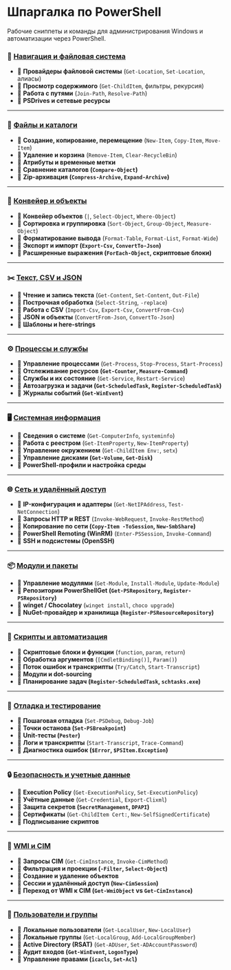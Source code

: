 # Шпаргалка по PowerShell

Рабочие сниппеты и команды для администрирования Windows и автоматизации через PowerShell.

### 🧭 [Навигация и файловая система](./navigation.md)

* 📌  **Провайдеры файловой системы** (`Get-Location`, `Set-Location`, алиасы)
* 📌  **Просмотр содержимого** (`Get-ChildItem`, фильтры, рекурсия)
* 📌  **Работа с путями** (`Join-Path`, `Resolve-Path`)
* 📌  **PSDrives и сетевые ресурсы**

***

### 📁 [Файлы и каталоги](./files.md)

* 📌  **Создание, копирование, перемещение** (`New-Item`, `Copy-Item`, `Move-Item`)
* 📌  **Удаление и корзина** (`Remove-Item`, `Clear-RecycleBin`)
* 📌  **Атрибуты и временные метки**
* 📌  **Сравнение каталогов (`Compare-Object`)**
* 📌  **Zip-архивация (`Compress-Archive`, `Expand-Archive`)**

***

### 🔀 [Конвейер и объекты](./pipeline.md)

* 📌  **Конвейер объектов** (`|`, `Select-Object`, `Where-Object`)
* 📌  **Сортировка и группировка** (`Sort-Object`, `Group-Object`, `Measure-Object`)
* 📌  **Форматирование вывода** (`Format-Table`, `Format-List`, `Format-Wide`)
* 📌  **Экспорт и импорт (`Export-Csv`, `ConvertTo-Json`)**
* 📌  **Расширенные выражения (`ForEach-Object`, скриптовые блоки)**

***

### ✂️ [Текст, CSV и JSON](./text.md)

* 📌  **Чтение и запись текста** (`Get-Content`, `Set-Content`, `Out-File`)
* 📌  **Построчная обработка** (`Select-String`, `-replace`)
* 📌  **Работа с CSV** (`Import-Csv`, `Export-Csv`, `ConvertFrom-Csv`)
* 📌  **JSON и объекты** (`ConvertFrom-Json`, `ConvertTo-Json`)
* 📌  **Шаблоны и here-strings**

***

### ⚙️ [Процессы и службы](./processes.md)

* 📌  **Управление процессами** (`Get-Process`, `Stop-Process`, `Start-Process`)
* 📌  **Отслеживание ресурсов (`Get-Counter`, `Measure-Command`)**
* 📌  **Службы и их состояние** (`Get-Service`, `Restart-Service`)
* 📌  **Автозагрузка и задачи (`Get-ScheduledTask`, `Register-ScheduledTask`)**
* 📌  **Журналы событий (`Get-WinEvent`)**

***

### 🖥️ [Системная информация](./system.md)

* 📌  **Сведения о системе** (`Get-ComputerInfo`, `systeminfo`)
* 📌  **Работа с реестром** (`Get-ItemProperty`, `New-ItemProperty`)
* 📌  **Управление окружением** (`Get-ChildItem Env:`, `setx`)
* 📌  **Управление дисками (`Get-Volume`, `Get-Disk`)**
* 📌  **PowerShell-профили и настройка среды**

***

### 🌐 [Сеть и удалённый доступ](./network.md)

* 📌  **IP-конфигурация и адаптеры** (`Get-NetIPAddress`, `Test-NetConnection`)
* 📌  **Запросы HTTP и REST** (`Invoke-WebRequest`, `Invoke-RestMethod`)
* 📌  **Копирование по сети (`Copy-Item -ToSession`, `New-SmbShare`)**
* 📌  **PowerShell Remoting (WinRM)** (`Enter-PSSession`, `Invoke-Command`)
* 📌  **SSH и подсистемы (OpenSSH)**

***

### 📦 [Модули и пакеты](./packages.md)

* 📌  **Управление модулями** (`Get-Module`, `Install-Module`, `Update-Module`)
* 📌  **Репозитории PowerShellGet (`Get-PSRepository`, `Register-PSRepository`)**
* 📌  **winget / Chocolatey** (`winget install`, `choco upgrade`)
* 📌  **NuGet-провайдер и хранилища (`Register-PSResourceRepository`)**

***

### 🤖 [Скрипты и автоматизация](./scripting.md)

* 📌  **Скриптовые блоки и функции** (`function`, `param`, `return`)
* 📌  **Обработка аргументов** (`[CmdletBinding()]`, `Param()`)
* 📌  **Поток ошибок и транскрипты** (`Try/Catch`, `Start-Transcript`)
* 📌  **Модули и dot-sourcing**
* 📌  **Планирование задач (`Register-ScheduledTask`, `schtasks.exe`)**

***

### 🧪 [Отладка и тестирование](./debug.md)

* 📌  **Пошаговая отладка** (`Set-PSDebug`, `Debug-Job`)
* 📌  **Точки останова (`Set-PSBreakpoint`)**
* 📌  **Unit-тесты (`Pester`)**
* 📌  **Логи и транскрипты** (`Start-Transcript`, `Trace-Command`)
* 📌  **Диагностика ошибок (`$Error`, `$PSItem.Exception`)**

***

### 🔒 [Безопасность и учетные данные](./security.md)

* 📌  **Execution Policy** (`Get-ExecutionPolicy`, `Set-ExecutionPolicy`)
* 📌  **Учётные данные** (`Get-Credential`, `Export-Clixml`)
* 📌  **Защита секретов (`SecretManagement`, `DPAPI`)**
* 📌  **Сертификаты** (`Get-ChildItem Cert:`, `New-SelfSignedCertificate`)
* 📌  **Подписывание скриптов**

***

### 📡 [WMI и CIM](./wmi.md)

* 📌  **Запросы CIM** (`Get-CimInstance`, `Invoke-CimMethod`)
* 📌  **Фильтрация и проекции (`-Filter`, `Select-Object`)**
* 📌  **Создание и удаление объектов**
* 📌  **Сессии и удалённый доступ (`New-CimSession`)**
* 📌  **Переход от WMI к CIM (`Get-WmiObject` vs `Get-CimInstance`)**

***

### 👥 [Пользователи и группы](./accounts.md)

* 📌  **Локальные пользователи** (`Get-LocalUser`, `New-LocalUser`)
* 📌  **Локальные группы** (`Get-LocalGroup`, `Add-LocalGroupMember`)
* 📌  **Active Directory (RSAT)** (`Get-ADUser`, `Set-ADAccountPassword`)
* 📌  **Аудит входов (`Get-WinEvent`, `LogonType`)**
* 📌  **Управление правами (`icacls`, `Set-Acl`)**
